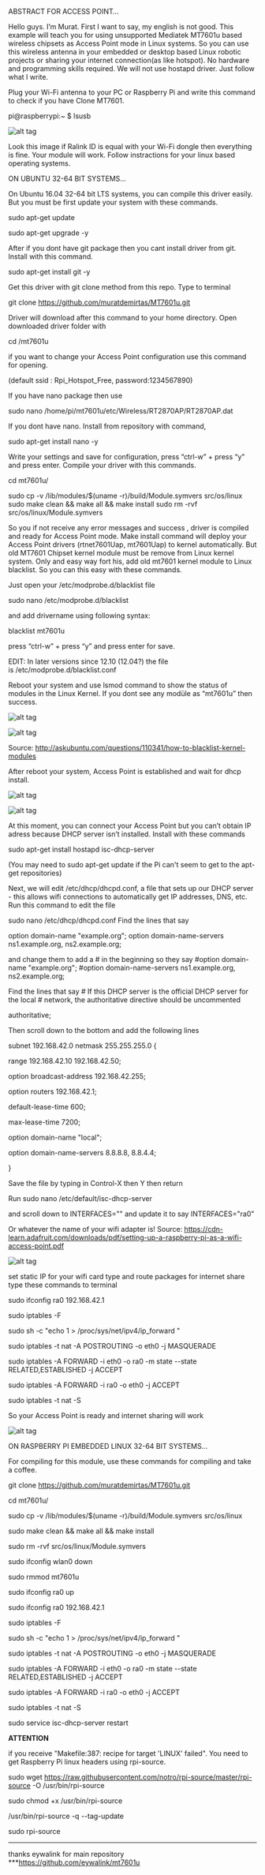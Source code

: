 ABSTRACT FOR ACCESS POINT…

Hello guys. I’m Murat. First I want to say, my english is not good. This example will teach you for using unsupported Mediatek MT7601u based wireless chipsets as Access Point mode in Linux systems. So you can use this wireless antenna in your embedded or desktop based Linux robotic projects or sharing your internet connection(as like hotspot). No hardware and programming skills required. We will not use hostapd driver. Just follow what I write.

Plug your Wi-Fi antenna to your PC or Raspberry Pi and write this command to check if you have Clone MT7601.

pi@raspberrypi:~ $ lsusb

![alt tag](http://i.hizliresim.com/aXWzNB.jpg)


Look this image if Ralink ID is equal with your Wi-Fi dongle then everything is fine. Your module will work. Follow instractions for your linux based operating systems.

ON UBUNTU 32-64 BIT SYSTEMS…



On Ubuntu 16.04 32-64 bit LTS systems, you can compile this driver easily. But you must be first update your system with these commands.

sudo apt-get update

sudo apt-get upgrade -y


After if you dont have git package then you cant install  driver from git. Install with this command.

sudo apt-get install git -y

Get this driver with git clone method from this repo. Type to terminal

git clone https://github.com/muratdemirtas/MT7601u.git

Driver will download after this command to your home directory. Open downloaded driver folder with

cd /mt7601u


if you want to change your Access Point configuration use this command for opening. 

(default ssid : Rpi_Hotspot_Free, password:1234567890) 

If you have nano package then use

sudo nano  /home/pi/mt7601u/etc/Wireless/RT2870AP/RT2870AP.dat

If you dont have nano. Install from repository with command,

sudo apt-get install nano -y

Write your settings and save for configuration, press “ctrl-w” + press “y” and press enter. Compile your driver with this commands.

cd mt7601u/

sudo cp -v /lib/modules/$(uname -r)/build/Module.symvers src/os/linux
sudo make clean && make all && make install
sudo rm -rvf src/os/linux/Module.symvers

So you if not receive any error messages and success , driver is compiled and ready for Access Point mode. Make install command will deploy your Access Point drivers (rtnet7601Uap, mt7601Uap) to kernel automatically. But old MT7601 Chipset kernel module must be remove from Linux kernel system. Only and easy way fort his, add old mt7601 kernel module to Linux blacklist. So you can this easy with these commands.

Just open your /etc/modprobe.d/blacklist file

sudo nano /etc/modprobe.d/blacklist

and add drivername using following syntax:

blacklist mt7601u 

press “ctrl-w” + press “y” and press enter for save. 

EDIT: In later versions since 12.10 (12.04?) the file is /etc/modprobe.d/blacklist.conf

Reboot your system and use lsmod command to show the status of modules in the Linux Kernel. If you dont see any modüle as “mt7601u” then success. 


![alt tag](http://i.hizliresim.com/LQrbz1.jpg)

![alt tag](http://i.hizliresim.com/ZY49ya.jpg)



Source: http://askubuntu.com/questions/110341/how-to-blacklist-kernel-modules

After reboot your system, Access Point is established and wait for dhcp install. 

![alt tag](http://i.hizliresim.com/Y40gYk.jpg)

![alt tag](http://i.hizliresim.com/6mONjW.jpg)



At this moment, you can connect your Access Point but you can’t obtain IP adress because DHCP server isn’t installed. Install with these commands

sudo apt-get install hostapd isc-dhcp-server

(You may need to sudo apt-get update if the Pi can't seem to get to the apt-get repositories)


Next, we will edit /etc/dhcp/dhcpd.conf, a file that sets up our DHCP server - this allows wifi connections to automatically get IP addresses, DNS, etc. Run this command to edit the file 

sudo nano /etc/dhcp/dhcpd.conf 
Find the lines that say 

option domain-name "example.org"; 
option domain-name-servers ns1.example.org, ns2.example.org;

and change them to add a # in the beginning so they say 
#option domain-name "example.org";
#option domain-name-servers ns1.example.org, ns2.example.org; 

Find the lines that say # If this DHCP server is the official DHCP server for the local # network, the authoritative directive should be uncommented

authoritative;


Then scroll down to the bottom and add the following lines 

subnet 192.168.42.0 netmask 255.255.255.0 {

range 192.168.42.10 192.168.42.50; 

option broadcast-address 192.168.42.255; 

option routers 192.168.42.1;

default-lease-time 600;

max-lease-time 7200; 

option domain-name "local"; 

option domain-name-servers 8.8.8.8, 8.8.4.4;

}

Save the file by typing in Control-X then Y then return

Run 
sudo nano /etc/default/isc-dhcp-server 

and scroll down to INTERFACES="" and update it to say INTERFACES="ra0" 

Or whatever the name of your wifi adapter is!
Source: https://cdn-learn.adafruit.com/downloads/pdf/setting-up-a-raspberry-pi-as-a-wifi-access-point.pdf

![alt tag](http://i.hizliresim.com/nEnb15.jpg)




set static IP for your wifi card type and route packages for internet share type these commands to terminal

sudo ifconfig ra0 192.168.42.1

sudo iptables -F

sudo sh -c "echo 1 > /proc/sys/net/ipv4/ip_forward "

sudo iptables -t nat -A POSTROUTING -o eth0 -j MASQUERADE

sudo iptables -A FORWARD -i eth0 -o ra0 -m state --state RELATED,ESTABLISHED -j ACCEPT

sudo iptables -A FORWARD -i ra0 -o eth0 -j ACCEPT

sudo iptables -t nat -S


So your Access Point is ready and internet sharing will work

![alt tag](http://i.hizliresim.com/RQMD6a.jpg)



ON RASPBERRY PI EMBEDDED LINUX 32-64 BIT SYSTEMS…

For compiling for this module, use these commands for compiling and take a coffee.

git clone https://github.com/muratdemirtas/MT7601u.git

cd mt7601u/

sudo cp -v /lib/modules/$(uname -r)/build/Module.symvers src/os/linux

sudo make clean && make all && make install

sudo rm -rvf src/os/linux/Module.symvers

sudo ifconfig wlan0 down

sudo rmmod mt7601u

sudo ifconfig ra0 up

sudo ifconfig ra0 192.168.42.1

sudo iptables -F

sudo sh -c "echo 1 > /proc/sys/net/ipv4/ip_forward "

sudo iptables -t nat -A POSTROUTING -o eth0 -j MASQUERADE

sudo iptables -A FORWARD -i eth0 -o ra0 -m state --state RELATED,ESTABLISHED -j ACCEPT

sudo iptables -A FORWARD -i ra0 -o eth0 -j ACCEPT

sudo iptables -t nat -S

sudo service isc-dhcp-server restart


**********************ATTENTION**********************

if you receive  "Makefile:387: recipe for target 'LINUX' failed".
You need to get Raspberry Pi linux headers using rpi-source.

sudo wget https://raw.githubusercontent.com/notro/rpi-source/master/rpi-source -O /usr/bin/rpi-source  

sudo chmod +x /usr/bin/rpi-source 

/usr/bin/rpi-source -q --tag-update

sudo rpi-source
****************************************************


thanks eywalink for main repository ***https://github.com/eywalink/mt7601u




















